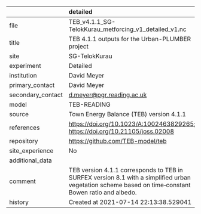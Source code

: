 |                   | detailed                                                                                                                                            |
|:------------------|:----------------------------------------------------------------------------------------------------------------------------------------------------|
| file              | TEB_v4.1.1_SG-TelokKurau_metforcing_v1_detailed_v1.nc                                                                                               |
| title             | TEB 4.1.1 outputs for the Urban-PLUMBER project                                                                                                     |
| site              | SG-TelokKurau                                                                                                                                       |
| experiment        | Detailed                                                                                                                                            |
| institution       | David Meyer                                                                                                                                         |
| primary_contact   | David Meyer                                                                                                                                         |
| secondary_contact | d.meyer@pgr.reading.ac.uk                                                                                                                           |
| model             | TEB-READING                                                                                                                                         |
| source            | Town Energy Balance (TEB) version 4.1.1                                                                                                             |
| references        | https://doi.org/10.1023/A:1002463829265; https://doi.org/10.21105/joss.02008                                                                        |
| repository        | https://github.com/TEB-model/teb                                                                                                                    |
| site_experience   | No                                                                                                                                                  |
| additional_data   |                                                                                                                                                     |
| comment           | TEB version 4.1.1 corresponds to TEB in SURFEX version 8.1 with a simplified urban vegetation scheme based on time‐constant Bowen ratio and albedo. |
| history           | Created at 2021-07-14 22:13:38.529041                                                                                                               |
